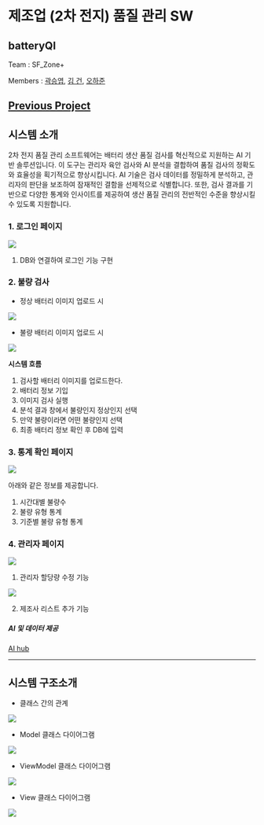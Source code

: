 # 제조업 (2차 전지) 품질 관리 SW
## batteryQI

Team : SF_Zone+

Members : <a href = "https://github.com/kyeob1107">곽승엽</a>, <a href = "https://github.com/Polar-Bear-Poby">김  건</a>, <a href = "https://github.com/hajun05">오하준</a>	

<a href = https://github.com/hyeyeoung/batteryQI>Previous Project</a>
---
## 시스템 소개

2차 전지 품질 관리 소프트웨어는 배터리 생산 품질 검사를 혁신적으로 지원하는 AI 기반 솔루션입니다. 이 도구는 관리자 육안 검사와 AI 분석을 결합하여 품질 검사의 정확도와 효율성을 획기적으로 향상시킵니다. AI 기술은 검사 데이터를 정밀하게 분석하고, 관리자의 판단을 보조하여 잠재적인 결함을 선제적으로 식별합니다. 또한, 검사 결과를 기반으로 다양한 통계와 인사이트를 제공하여 생산 품질 관리의 전반적인 수준을 향상시킬 수 있도록 지원합니다.


### 1. 로그인 페이지

<img src = "./img/login.gif"/>

1. DB와 연결하여 로그인 기능 구현

### 2. 불량 검사
* 정상 배터리 이미지 업로드 시
<img src = "./img/nomalimg.gif"/>

* 불량 배터리 이미지 업로드 시
<img src = "./img/badimg.gif"/>

**시스템 흐름**

1. 검사할 배터리 이미지를 업로드한다.
2. 배터리 정보 기입
3. 이미지 검사 실행
4. 분석 결과 창에서 불량인지 정상인지 선택
5. 만약 불량이라면 어떤 불량인지 선택
6. 최종 배터리 정보 확인 후 DB에 입력

### 3. 통계 확인 페이지

<img src = "./img/statictics.gif"/>

아래와 같은 정보를 제공합니다.

1. 시간대별 불량수
2. 불량 유형 통계
3. 기준별 불량 유형 통계

### 4. 관리자 페이지

<img src = "./img/editamount.gif"/>

1. 관리자 할당량 수정 기능

<img src = "./img/addmanu.gif"/>

2. 제조사 리스트 추가 기능

##### AI 및 데이터 제공
<a href = "https://www.aihub.or.kr/aihubdata/data/view.do?currMenu=115&topMenu=100&aihubDataSe=data&dataSetSn=71687"> AI hub</a>

---
## 시스템 구조소개
- 클래스 간의 관계   
<img src = "./img/batteryQI-클래스간 관계.drawio.svg"/>

- Model 클래스 다이어그램   
<img src = "./img/batteryQI-Model.drawio.svg"/>

- ViewModel 클래스 다이어그램   
<img src = "./img/batteryQI-ViewModel.drawio.svg"/>

- View 클래스 다이어그램   
<img src = "./img/batteryQI-View.drawio.svg"/>
